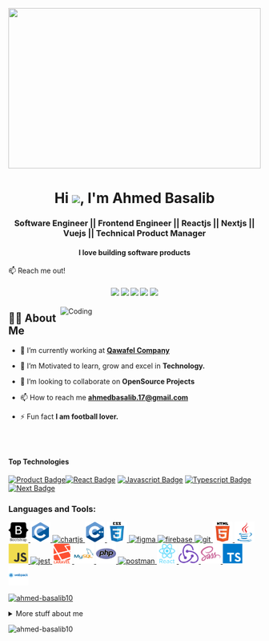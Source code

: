 <a href="#"><img width="100%" height="320px" src="https://i.ibb.co/JqX8zJ5/2021-software-development-salary-trends.png" /></a>

<h1 align="center">Hi <img src="https://raw.githubusercontent.com/MartinHeinz/MartinHeinz/master/wave.gif" width="30px">, I'm Ahmed Basalib</h1>
<h3 align="center">Software Engineer || Frontend Engineer || Reactjs || Nextjs || Vuejs || Technical Product Manager</h3>
<h4 align="center">I love building software products </h3>

:mailbox: Reach me out!

<h4 align="center">
    <a align="center" href="https://twitter.com/ahmed_basalib" target="_blank"><img src="https://img.shields.io/badge/-@ahmed__basalib-1ca0f1?style=flat&labelColor=1ca0f1&logo=twitter&logoColor=white&link=https://twitter.com/ahmed_basalib"/></a> <a align="center" href="https://youtube.com/ahmed_basalib" target="_blank"><img src="https://img.shields.io/badge/-YouTube-e74c3c?style=flat&labelColor=e74c3c&logo=youtube&logoColor=white"/></a> <a align="center" href="https://www.linkedin.com/in/ahmed_basalib/" target="_blank"><img src="https://img.shields.io/badge/-Ahmed%20Basalib-0e76a8?style=flat&labelColor=0e76a8&logo=linkedin&logoColor=white"/></a> <a align="center" href="https://instagram.com/ahmed.o17"><img src="https://img.shields.io/badge/-@ahmed.o17-e84393?style=flat&labelColor=e84393&logo=instagram&logoColor=white"/></a> <a align="center" href="mailto:ahmedbasalib.17@gmail.com" target="_blank"><img src="https://img.shields.io/badge/-Ahmed_Basalib-c0392b?style=flat&labelColor=c0392b&logo=gmail&logoColor=white"/></a>
    
</h3>


<!-- [![Twitter Badge](https://img.shields.io/badge/-@ahmed__basalib-1ca0f1?style=flat&labelColor=1ca0f1&logo=twitter&logoColor=white&link=https://twitter.com/ahmed_basalib)](https://twitter.com/ahmed_basalib) [![Mail Badge](https://img.shields.io/badge/-YouTube-e74c3c?style=flat&labelColor=e74c3c&logo=youtube&logoColor=white)](https://youtube.com/ahmed_basalib) [![Linkedin Badge](https://img.shields.io/badge/-Ahmed%20Basalib-0e76a8?style=flat&labelColor=0e76a8&logo=linkedin&logoColor=white)](https://www.linkedin.com/in/ahmed_basalib10/) [![Mail Badge](https://img.shields.io/badge/-@ahmed.o17-e84393?style=flat&labelColor=e84393&logo=instagram&logoColor=white)](https://instagram.com/ahmed.o17) [![Mail Badge](https://img.shields.io/badge/-Ahmed_Basalib-c0392b?style=flat&labelColor=c0392b&logo=gmail&logoColor=white)](mailto:ahmedbasalib.17@gmail.com) -->

<img align="right" alt="Coding" width="400" src="https://i.ibb.co/VTjPsGF/Pngtree-illustration-works-as-a-programmer-5980063.png">


## 🙋‍♂️ About Me

- 🔭 I’m currently working at **[Qawafel Company](https://qawafel.sa/)**

- 🌱 I’m Motivated to learn, grow and excel in **Technology.**

- 👯 I’m looking to collaborate on **OpenSource Projects**

- 📫 How to reach me **ahmedbasalib.17@gmail.com**

- ⚡ Fun fact **I am football lover.**


<br/>
<br/>

<!-- ## 🚀 Languages and Tools:
<p align="left"> 
    -----------------------------------------------------------------
<p align="center"> <a href="https://developer.android.com" target="_blank"> <img src="https://raw.githubusercontent.com/devicons/devicon/master/icons/android/android-original-wordmark.svg" alt="android" width="40" height="40"/> </a> <a href="https://www.cprogramming.com/" target="_blank"> <img src="https://raw.githubusercontent.com/devicons/devicon/master/icons/c/c-original.svg" alt="c" width="40" height="40"/> </a> <a href="https://www.w3schools.com/cpp/" target="_blank"> <img src="https://raw.githubusercontent.com/devicons/devicon/master/icons/cplusplus/cplusplus-original.svg" alt="cplusplus" width="40" height="40"/> </a> <a href="https://www.w3schools.com/css/" target="_blank"> <img src="https://img.icons8.com/color/48/000000/css3.png" alt="css3" width="40" height="40"/> </a> <a href="https://firebase.google.com/" target="_blank"> <img src="https://www.vectorlogo.zone/logos/firebase/firebase-icon.svg" alt="firebase" width="40" height="40"/> </a> <a href="https://git-scm.com/" target="_blank"> <img src="https://www.vectorlogo.zone/logos/git-scm/git-scm-icon.svg" alt="git" width="40" height="40"/> </a> <a href="https://www.w3.org/html/" target="_blank"> <img src="https://img.icons8.com/color/48/000000/html-5.png" alt="html5" width="40" height="40"/> </a> <a href="https://www.java.com" target="_blank"> <img src="https://img.icons8.com/color/48/000000/java-coffee-cup-logo.png" alt="java" width="40" height="40"/> </a> <a href="https://developer.mozilla.org/en-US/docs/Web/JavaScript" target="_blank"> <img src="https://img.icons8.com/color/48/000000/javascript.png" alt="javascript" width="40" height="40"/> </a> <a href="https://www.mysql.com/" target="_blank"> <img src="https://raw.githubusercontent.com/devicons/devicon/master/icons/mysql/mysql-original-wordmark.svg" alt="mysql" width="40" height="40"/> </a> <a href="https://www.php.net" target="_blank"> <img src="https://raw.githubusercontent.com/devicons/devicon/master/icons/php/php-original.svg" alt="php" width="40" height="40"/> </a>
<a href="https://postman.com" target="_blank" rel="noreferrer"> <img src="https://www.vectorlogo.zone/logos/getpostman/getpostman-icon.svg" alt="postman" width="40" height="40"/> </a>
<a href="https://reactjs.org/" target="_blank" rel="noreferrer"> <img src="https://raw.githubusercontent.com/devicons/devicon/master/icons/react/react-original-wordmark.svg" alt="react" width="40" height="40"/> </a>
<a href="https://sass-lang.com" target="_blank" rel="noreferrer"> <img src="https://raw.githubusercontent.com/devicons/devicon/master/icons/sass/sass-original.svg" alt="sass" width="40" height="40"/> </a>
</p> -->


  
<!-- ## Connect with me:
<p align="left">

<a href = "https://www.linkedin.com/in/ahmed-basalib-4668941a3/"><img src="https://img.icons8.com/fluent/48/000000/linkedin.png"/></a>
<a href = "https://twitter.com/ahmed_basalib"><img src="https://img.icons8.com/fluent/48/000000/twitter.png"/></a>
<a href="https://medium.com/@ahmedbasalib17" target="blank"><img src="https://raw.githubusercontent.com/rahuldkjain/github-profile-readme-generator/master/src/images/icons/Social/medium.svg" alt="@ahmedbasalib17" height="30" width="40" /></a>

</p> -->


#### Top Technologies

<!-- TODO: Make technologies links takes you to repositories -->

[![Product Badge](https://img.shields.io/badge/-Technical_Product_Management-red?style=for-the-badge&labelColor=black&logo=producthunt&logoColor=61DBFB)](#)[![React Badge](https://img.shields.io/badge/-React-61DBFB?style=for-the-badge&labelColor=black&logo=react&logoColor=61DBFB)](#) [![Javascript Badge](https://img.shields.io/badge/-Javascript-F0DB4F?style=for-the-badge&labelColor=black&logo=javascript&logoColor=F0DB4F)](#) [![Typescript Badge](https://img.shields.io/badge/-Typescript-007acc?style=for-the-badge&labelColor=black&logo=typescript&logoColor=007acc)](#)
[![Next Badge](https://img.shields.io/badge/-Nextjs-000?style=for-the-badge&labelColor=white&logo=netflix&logoColor=black)](#)



<h3 align="left">Languages and Tools:</h3>
<p align="left"> <a href="https://getbootstrap.com" target="_blank" rel="noreferrer"> <img src="https://raw.githubusercontent.com/devicons/devicon/master/icons/bootstrap/bootstrap-plain-wordmark.svg" alt="bootstrap" width="40" height="40"/> </a> <a href="https://www.cprogramming.com/" target="_blank" rel="noreferrer"> <img src="https://raw.githubusercontent.com/devicons/devicon/master/icons/c/c-original.svg" alt="c" width="40" height="40"/> </a> <a href="https://www.chartjs.org" target="_blank" rel="noreferrer"> <img src="https://www.chartjs.org/media/logo-title.svg" alt="chartjs" width="40" height="40"/> </a> <a href="https://www.w3schools.com/cpp/" target="_blank" rel="noreferrer"> <img src="https://raw.githubusercontent.com/devicons/devicon/master/icons/cplusplus/cplusplus-original.svg" alt="cplusplus" width="40" height="40"/> </a> <a href="https://www.w3schools.com/css/" target="_blank" rel="noreferrer"> <img src="https://raw.githubusercontent.com/devicons/devicon/master/icons/css3/css3-original-wordmark.svg" alt="css3" width="40" height="40"/> </a> <a href="https://www.figma.com/" target="_blank" rel="noreferrer"> <img src="https://www.vectorlogo.zone/logos/figma/figma-icon.svg" alt="figma" width="40" height="40"/> </a> <a href="https://firebase.google.com/" target="_blank" rel="noreferrer"> <img src="https://www.vectorlogo.zone/logos/firebase/firebase-icon.svg" alt="firebase" width="40" height="40"/> </a> <a href="https://git-scm.com/" target="_blank" rel="noreferrer"> <img src="https://www.vectorlogo.zone/logos/git-scm/git-scm-icon.svg" alt="git" width="40" height="40"/> </a> <a href="https://www.w3.org/html/" target="_blank" rel="noreferrer"> <img src="https://raw.githubusercontent.com/devicons/devicon/master/icons/html5/html5-original-wordmark.svg" alt="html5" width="40" height="40"/> </a> <a href="https://www.java.com" target="_blank" rel="noreferrer"> <img src="https://raw.githubusercontent.com/devicons/devicon/master/icons/java/java-original.svg" alt="java" width="40" height="40"/> </a> <a href="https://developer.mozilla.org/en-US/docs/Web/JavaScript" target="_blank" rel="noreferrer"> <img src="https://raw.githubusercontent.com/devicons/devicon/master/icons/javascript/javascript-original.svg" alt="javascript" width="40" height="40"/> </a> <a href="https://jestjs.io" target="_blank" rel="noreferrer"> <img src="https://www.vectorlogo.zone/logos/jestjsio/jestjsio-icon.svg" alt="jest" width="40" height="40"/> </a> <a href="https://laravel.com/" target="_blank" rel="noreferrer"> <img src="https://raw.githubusercontent.com/devicons/devicon/master/icons/laravel/laravel-plain-wordmark.svg" alt="laravel" width="40" height="40"/> </a> <a href="https://www.mysql.com/" target="_blank" rel="noreferrer"> <img src="https://raw.githubusercontent.com/devicons/devicon/master/icons/mysql/mysql-original-wordmark.svg" alt="mysql" width="40" height="40"/> </a> <a href="https://www.php.net" target="_blank" rel="noreferrer"> <img src="https://raw.githubusercontent.com/devicons/devicon/master/icons/php/php-original.svg" alt="php" width="40" height="40"/> </a> <a href="https://postman.com" target="_blank" rel="noreferrer"> <img src="https://www.vectorlogo.zone/logos/getpostman/getpostman-icon.svg" alt="postman" width="40" height="40"/> </a> <a href="https://reactjs.org/" target="_blank" rel="noreferrer"> <img src="https://raw.githubusercontent.com/devicons/devicon/master/icons/react/react-original-wordmark.svg" alt="react" width="40" height="40"/> </a> <a href="https://redux.js.org" target="_blank" rel="noreferrer"> <img src="https://raw.githubusercontent.com/devicons/devicon/master/icons/redux/redux-original.svg" alt="redux" width="40" height="40"/> </a> <a href="https://sass-lang.com" target="_blank" rel="noreferrer"> <img src="https://raw.githubusercontent.com/devicons/devicon/master/icons/sass/sass-original.svg" alt="sass" width="40" height="40"/> </a> <a href="https://www.typescriptlang.org/" target="_blank" rel="noreferrer"> <img src="https://raw.githubusercontent.com/devicons/devicon/master/icons/typescript/typescript-original.svg" alt="typescript" width="40" height="40"/> </a> <a href="https://webpack.js.org" target="_blank" rel="noreferrer"> <img src="https://raw.githubusercontent.com/devicons/devicon/d00d0969292a6569d45b06d3f350f463a0107b0d/icons/webpack/webpack-original-wordmark.svg" alt="webpack" width="40" height="40"/> </a> </p>

<p align="left"> <a href="https://github.com/ryo-ma/github-profile-trophy"><img src="https://github-profile-trophy.vercel.app/?username=ahmed-basalib10&count_private=true&theme=tokyonight&hide=prs" alt="ahmed-basalib10" /></a> </p>
<!-- <p><img align="center" src="https://github-readme-streak-stats.herokuapp.com/?user=ahmed-basalib10&" alt="ahmed-basalib10" /></p> -->



<details>
<summary>
  More stuff about me
</summary>

<br >

I love building software products !


#### Github Stats

![Ipenywis's github stats](https://github-readme-stats.vercel.app/api?username=ahmed-basalib10&count_private=true&theme=tokyonight&hide=contribs,prs)

</details>

<p align="left"> <img src="https://komarev.com/ghpvc/?username=ahmed-basalib10&label=Profile%20views&color=0e75b6&style=flat&count_private=true&theme=tokyonight" alt="ahmed-basalib10" /> </p>


